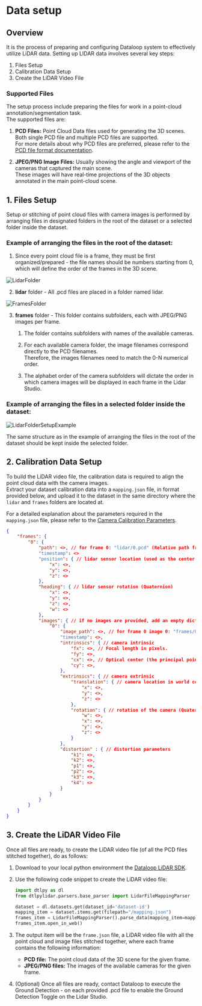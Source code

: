 # Data setup

## Overview

It is the process of preparing and configuring Dataloop system to effectively utilize LiDAR data.
Setting up LIDAR data involves several key steps:

1. Files Setup
2. Calibration Data Setup
3. Create the LiDAR Video File

### Supported Files

The setup process include preparing the files for work in a point-cloud annotation/segmentation task. \
The supported files are:

1. **PCD Files:** Point Cloud Data files used for generating the 3D scenes. \
   Both single PCD file and multiple PCD files are supported. \
   For more details about why PCD files are preferred, please refer to the [PCD file format documentation](https://pointclouds.org/documentation/tutorials/pcd_file_format.html).

2. **JPEG/PNG Image Files:** Usually showing the angle and viewport of the cameras that captured the main scene. \
   These images will have real-time projections of the 3D objects annotated in the main point-cloud scene.


## 1. Files Setup

Setup or stitching of point cloud files with camera images is performed by arranging files in designated folders in the root of the dataset or a selected folder inside the dataset.

### Example of arranging the files in the root of the dataset:

1. Since every point cloud file is a frame, they must be first organized/prepared - the file names should be numbers starting from 0, which will define the order of the frames in the 3D scene.

![LidarFolder](../../../../assets/images/lidar/Lidar_folder_1.png)

2. **lidar** folder - All .pcd files are placed in a folder named lidar.

![FramesFolder](../../../../assets/images/lidar/Frame_folder_2.png)

3. **frames** folder - This folder contains subfolders, each with JPEG/PNG images per frame.

   1. The folder contains subfolders with names of the available cameras.

   2. For each available camera folder, the image filenames correspond directly to the PCD filenames. \
      Therefore, the images filenames need to match the 0-N numerical order.

   3. The alphabet order of the camera subfolders will dictate the order in which camera images will be displayed in each frame in the Lidar Studio.


### Example of arranging the files in a selected folder inside the dataset:

![LidarFolderSetupExample](../../../../assets/images/lidar/Lidar_folder_setup_example.png)

The same structure as in the example of arranging the files in the root of the dataset should be kept inside the selected folder.


## 2. Calibration Data Setup

To build the LiDAR video file, the calibration data is required to align the point cloud data with the camera images. \
Extract your dataset calibration data into a `mapping.json` file, in format provided below,
and upload it to the dataset in the same directory where the `lidar` and `frames` folders are located at.

For a detailed explanation about the parameters required in the `mapping.json` file, please refer to the [Camera Calibration Parameters](https://www.mathworks.com/help/vision/ug/camera-calibration.html#Camera_Calibration_Parameters).

```json
{
    "frames": {
        "0": {
            "path": <>, // for frame 0: "lidar/0.pcd" (Relative path from the mapping.json file)
            "timestamp": <>
            "position": { // lidar sensor location (used as the center of the world)
                "x": <>,
                "y": <>,
                "z": <>
            },
            "heading": { // lidar sensor rotation (Quaternion)
                "x": <>,
                "y": <>,
                "z": <>,
                "w": <>
            },
            "images": { // if no images are provided, add an empty dict
                "0": {
                    "image_path": <>, // for frame 0 image 0: "frames/0/0.jpg" (Relative path from the mapping.json file)
                    "timestamp": <>,
                    "intrinsics": { // camera intrinsic
                        "fx": <>, // Focal length in pixels.
                        "fy": <>,
                        "cx": <>, // Optical center (the principal point), in pixels.
                        "cy": <>,
                    },
                    "extrinsics": { // camera extrinsic
                        "translation": { // camera location in world coordinates (in relation to the lidar sensor)
                            "x": <>,
                            "y": <>,
                            "z": <>
                        },
                        "rotation": { // rotation of the camera (Quaternion)
                            "w": <>,
                            "x": <>,
                            "y": <>,
                            "z": <>
                        }
                    },
                    "distortion" : { // distortion parameters
                        "k1": <>,
                        "k2": <>,
                        "p1": <>,
                        "p2": <>,
                        "k3": <>,
                        "k4": <>
                    }
                }
            }
        }
    }
}
```


## 3. Create the LiDAR Video File

Once all files are ready, to create the LiDAR video file (of all the PCD files stitched together), do as follows:

1. Download to your local python environment the [Dataloop LiDAR SDK](https://github.com/dataloop-ai-apps/dtlpy-lidar).

2. Use the following code snippet to create the LiDAR video file:
    ```python
    import dtlpy as dl
    from dtlpylidar.parsers.base_parser import LidarFileMappingParser

    dataset = dl.datasets.get(dataset_id='dataset-id')
    mapping_item = dataset.items.get(filepath="/mapping.json")
    frames_item = LidarFileMappingParser().parse_data(mapping_item=mapping_item)
    frames_item.open_in_web()
    ```

3. The output item will be the `frame.json` file, a LiDAR video file with all the point cloud and image files stitched together, where each frame contains the following information:
   - **PCD file:** The point cloud data of the 3D scene for the given frame.
   - **JPEG/PNG files:** The images of the available cameras for the given frame.

4. (Optional) Once all files are ready, contact Dataloop to execute the Ground Detection - on each provided .pcd file to enable the Ground Detection Toggle on the Lidar Studio.
